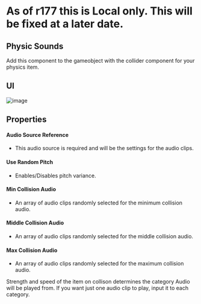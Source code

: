 # As of r177 this is Local only. This will be fixed at a later date.


## Physic Sounds
Add this component to the gameobject with the collider component for your physics item.

## UI
![image](https://github.com/user-attachments/assets/f0436138-a181-426f-9e9f-6090b7d8df74)



## Properties

#### Audio Source Reference
- This audio source is required and will be the settings for the audio clips.

#### Use Random Pitch
- Enables/Disables pitch variance.
  
#### Min Collision Audio
- An array of audio clips randomly selected for the minimum collision audio.

#### Middle Collision Audio
- An array of audio clips randomly selected for the middle collision audio.

#### Max Collision Audio
- An array of audio clips randomly selected for the maximum collision audio.


Strength and speed of the item on collison determines the category Audio will be played from. If you want just one audio clip to play, input it to each category.
